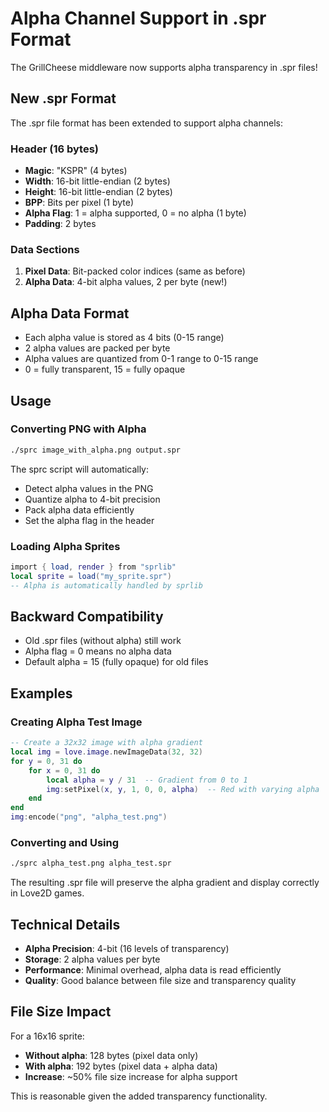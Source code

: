 # Alpha Channel Support in .spr Format

The GrillCheese middleware now supports alpha transparency in .spr files!

## New .spr Format

The .spr file format has been extended to support alpha channels:

### Header (16 bytes)
- **Magic**: "KSPR" (4 bytes)
- **Width**: 16-bit little-endian (2 bytes)  
- **Height**: 16-bit little-endian (2 bytes)
- **BPP**: Bits per pixel (1 byte)
- **Alpha Flag**: 1 = alpha supported, 0 = no alpha (1 byte)
- **Padding**: 2 bytes

### Data Sections
1. **Pixel Data**: Bit-packed color indices (same as before)
2. **Alpha Data**: 4-bit alpha values, 2 per byte (new!)

## Alpha Data Format

- Each alpha value is stored as 4 bits (0-15 range)
- 2 alpha values are packed per byte
- Alpha values are quantized from 0-1 range to 0-15 range
- 0 = fully transparent, 15 = fully opaque

## Usage

### Converting PNG with Alpha
```bash
./sprc image_with_alpha.png output.spr
```

The sprc script will automatically:
- Detect alpha values in the PNG
- Quantize alpha to 4-bit precision
- Pack alpha data efficiently
- Set the alpha flag in the header

### Loading Alpha Sprites
```lua
import { load, render } from "sprlib"
local sprite = load("my_sprite.spr")
-- Alpha is automatically handled by sprlib
```

## Backward Compatibility

- Old .spr files (without alpha) still work
- Alpha flag = 0 means no alpha data
- Default alpha = 15 (fully opaque) for old files

## Examples

### Creating Alpha Test Image
```lua
-- Create a 32x32 image with alpha gradient
local img = love.image.newImageData(32, 32)
for y = 0, 31 do
    for x = 0, 31 do
        local alpha = y / 31  -- Gradient from 0 to 1
        img:setPixel(x, y, 1, 0, 0, alpha)  -- Red with varying alpha
    end
end
img:encode("png", "alpha_test.png")
```

### Converting and Using
```bash
./sprc alpha_test.png alpha_test.spr
```

The resulting .spr file will preserve the alpha gradient and display correctly in Love2D games.

## Technical Details

- **Alpha Precision**: 4-bit (16 levels of transparency)
- **Storage**: 2 alpha values per byte
- **Performance**: Minimal overhead, alpha data is read efficiently
- **Quality**: Good balance between file size and transparency quality

## File Size Impact

For a 16x16 sprite:
- **Without alpha**: 128 bytes (pixel data only)
- **With alpha**: 192 bytes (pixel data + alpha data)
- **Increase**: ~50% file size increase for alpha support

This is reasonable given the added transparency functionality.
